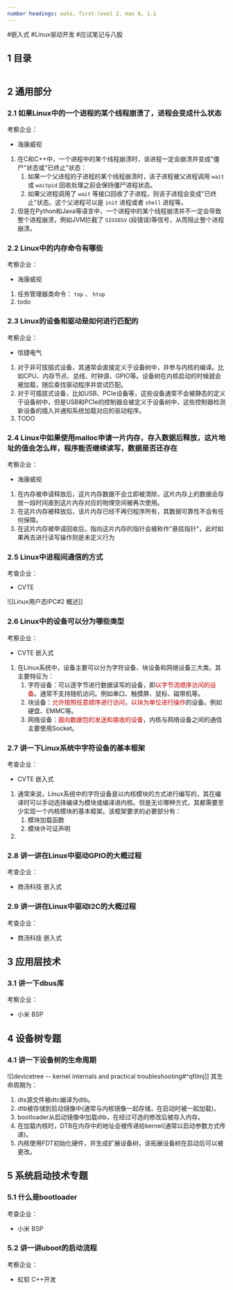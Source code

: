 ```yaml
---
number headings: auto, first-level 2, max 6, 1.1
---
```

#嵌入式 #Linux驱动开发 #应试笔记与八股 

## 1 目录

```toc
```

## 2 通用部分

### 2.1 如果Linux中的一个进程的某个线程崩溃了，进程会变成什么状态

考察企业：
- 海康威视

1. 在C和C++中，一个进程中的某个线程崩溃时，该进程一定会崩溃并变成"僵尸"状态或"已终止"状态：
	1. 如果一个父进程的子进程的某个线程崩溃时，该子进程被父进程调用 `wait` 或 `waitpid` 回收处理之前会保持僵尸进程状态。
	2. 如果父进程调用了 `wait` 等接口回收了子进程，则该子进程会变成"已终止"状态。这个父进程可以是 `init` 进程或者 `shell` 进程等。
2. 但是在Python和Java等语言中，一个进程中的某个线程崩溃并不一定会导致整个进程崩溃，例如JVM拦截了 `SIGSEGV` (段错误)等信号，从而阻止整个进程崩溃。

### 2.2 Linux中的内存命令有哪些

考察企业：
- 海康威视

1. 任务管理器类命令： `top` 、 `htop` 
2. todo

### 2.3 Linux的设备和驱动是如何进行匹配的

考察企业：
- 信捷电气

1. 对于非可拔插式设备，其通常会直接定义于设备树中，并参与内核的编译。比如CPU、内存节点、总线、时钟源、GPIO等。设备树在内核启动的时候就会被加载，随后查找驱动程序并尝试匹配。
2. 对于可插拔式设备，比如USB、PCIe设备等，这些设备通常不会被静态的定义于设备树中，但是USB和PCIe的控制器会被定义于设备树中，这些控制器检测新设备的插入并通知系统加载对应的驱动程序。
3. TODO

### 2.4 Linux中如果使用malloc申请一片内存，存入数据后释放，这片地址的值会怎么样，程序能否继续读写，数据是否还存在

考察企业：
- 海康威视

1. 在内存被申请释放后，这片内存数据不会立即被清除，这片内存上的数据会存放一段时间直到这片内存对应的物理空间被再次使用。
2. 在这片内存被释放后，该片内存已经不再归程序所有，其数据可靠性不会有任何保障。
3. 在这片内存被申请回收后，指向这片内存的指针会被称作"悬挂指针"，此时如果再去进行读写操作则是未定义行为

### 2.5 Linux中进程间通信的方式

考查企业：
- CVTE

![[Linux用户态IPC#2 概述]]

### 2.6 Linux中的设备可以分为哪些类型

考察企业：
- CVTE 嵌入式

1. 在Linux系统中，设备主要可以分为字符设备、块设备和网络设备三大类。其主要特征为：
	1. 字符设备：可以逐字节进行数据读写的设备，即<font color="#c00000">以字节流顺序访问的设备</font>。通常不支持随机访问。例如串口、触摸屏、鼠标、磁带机等。
	2. 块设备：<font color="#c00000">允许按照任意顺序进行访问</font>，<font color="#c00000">以块为单位进行操作</font>的设备。例如硬盘、EMMC等。
	3. 网络设备：<font color="#c00000">面向数据包的发送和接收的设备</font>，内核与网络设备之间的通信主要使用Socket。

### 2.7 讲一下Linux系统中字符设备的基本框架

考查企业：
- CVTE 嵌入式

1. 通常来说，Linux系统中的字符设备是以内核模块的方式进行编写的，其在编译时可以手动选择编译为模块或编译进内核。但是无论哪种方式，其都需要至少实现一个内核模块的基本框架。该框架要求的必要部分有：
	1. 模块加载函数
	2. 模块许可证声明
2. 



### 2.8 讲一讲在Linux中驱动GPIO的大概过程

考查企业：
- 商汤科技 嵌入式

### 2.9 讲一讲在Linux中驱动I2C的大概过程

考查企业：
- 商汤科技 嵌入式

## 3 应用层技术

### 3.1 讲一下dbus库

考察企业：
- 小米 BSP

## 4 设备树专题

### 4.1 讲一下设备树的生命周期

![[devicetree -- kernel internals and practical troubleshooting#^qfilmj]]
其生命周期为：
1. dts源文件被dtc编译为dtb。
2. dtb被存储到启动镜像中(通常与内核镜像一起存储，在启动时被一起加载)。
3. bootloader从启动镜像中加载dtb，在经过可选的修改后被存入内存。
4. 在加载内核时，DTB在内存中的地址会被传递给kernel(通常以启动参数方式传递)。
5. 内核使用FDT初始化硬件，并生成扩展设备树，该拓展设备树在启动后可以被更改。

## 5 系统启动技术专题

### 5.1 什么是bootloader

考查企业：
- 小米 BSP


### 5.2 讲一讲uboot的启动流程

考察企业：
- 虹软 C++开发

